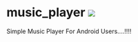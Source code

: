 
# music_player ![](https://img.shields.io/badge/Android%20--blue.svg)
Simple Music Player For Android Users....!!!!

